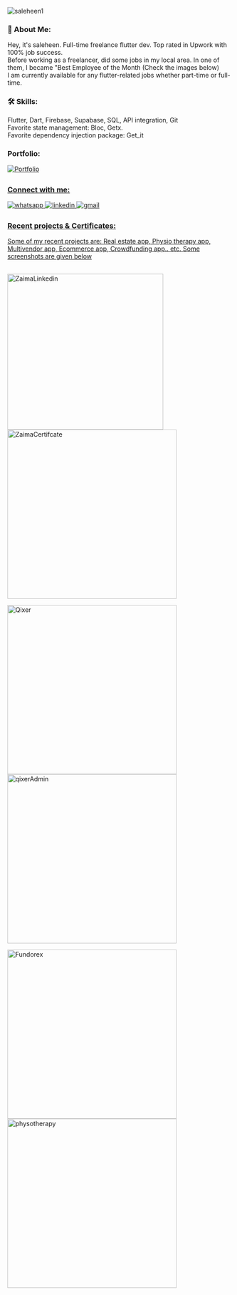 <p><img align="center" src="https://github-readme-streak-stats.herokuapp.com/?user=saleheen1&" alt="saleheen1" /></p>

<h3 align="left">🚀 About Me:</h3>

Hey, it's saleheen. Full-time freelance flutter dev. Top rated in Upwork with 100% job success. <br>
Before working as a freelancer, did some jobs in my local area. In one of them, I became "Best Employee of the Month (Check the images below) <br>
I am currently available for any flutter-related jobs whether part-time or full-time. <br>



<h3 align="left">🛠 Skills:</h3>
Flutter, Dart, Firebase, Supabase, SQL, API integration, Git <br>
Favorite state management: Bloc, Getx. <br>
Favorite dependency injection package: Get_it <br>



<h3 align="left">Portfolio:</h3>
<a href="https://saleheen.godaddysites.com/" target="_blank">
<img src=https://img.shields.io/badge/My-Portfolio-%2300acee.svg?color=000000&style=for-the-badge&logo=portfolio&logoColor=white alt=Portfolio style="margin-bottom: 5px;" />

  

<h3 align="left">Connect with me:</h3>

<a href="https://api.whatsapp.com/send/?phone=+8801781873788&text&type=phone_number&app_absent=0" target="_blank">
<img src=https://img.shields.io/badge/whatsapp-%2300acee.svg?color=25D366&style=for-the-badge&logo=whatsapp&logoColor=white alt=whatsapp style="margin-bottom: 5px;" />
  
<a href="https://linkedin.com/in/sm-saleheen" target="_blank">
<img src=https://img.shields.io/badge/linkedin-%2300acee.svg?color=0077B5&style=for-the-badge&logo=linkedin&logoColor=white alt=linkedin style="margin-bottom: 5px;" />

<a href="mailto:smsaleheen3@gmail.com" target="_blank">
<img src=https://img.shields.io/badge/gmail-%2300acee.svg?color=EA4335&style=for-the-badge&logo=gmail&logoColor=white alt=gmail style="margin-bottom: 5px;" />

<h3 align="left">Recent projects & Certificates:</h3>
Some of my recent projects are: Real estate app, Physio therapy app, Multivendor app, Ecommerce app, Crowdfunding app.. etc. Some screenshots are given below <br> <br>


                                                                                                                                                                
<p float="left">
  <img alt=ZaimaLinkedin src="https://i.postimg.cc/JzCzMz6s/image-1.png" width="350" />
  <img alt=ZaimaCertifcate src="https://i.postimg.cc/rwYczygG/1645078995257.jpg" width="380" />
</p>

<p float="left">
  <img alt=Qixer src="https://i.postimg.cc/P5csTZz1/qixer-1.png" width="380" />
  <img alt=qixerAdmin src="https://i.postimg.cc/63rDrPsh/rs-w-2046-cg-true.png" width="380" />
</p>

<p float="left">
  <img alt=Fundorex src="https://i.postimg.cc/qMbWxnFW/image-1-1.png" width="380" />
  <img alt=physotherapy src="https://i.postimg.cc/J4rz2dqV/New-Project.png" width="380" />
</p>



